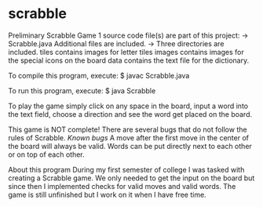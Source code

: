 # scrabble
Preliminary Scrabble Game
1 source code file(s) are part of this project:
	-> Scrabble.java
Additional files are included. 
	-> Three directories are included. tiles contains images for letter tiles
	images contains images for the special icons on the board
	data contains the text file for the dictionary.
	
To compile this program, execute:
$ javac Scrabble.java

To run this program, execute:
$ java Scrabble

To play the game simply click on any space in the board, input a word into the text field, 
choose a direction and see the word get placed on the board.

This game is NOT complete! There are several bugs that do not follow the rules of Scrabble.
*Known bugs*
	A move after the first move in the center of the board will always be valid.
	Words can be put directly next to each other or on top of each other.

About this program
During my first semester of college I was tasked with creating a Scrabble game. We only needed to
get the input on the board but since then I implemented checks for valid moves and valid words.
The game is still unfinished but I work on it when I have free time.
